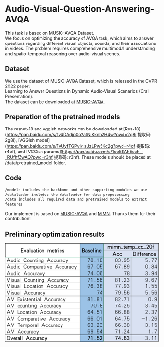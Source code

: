 # Audio-Visual-Question-Answering-AVQA
This task is based on MUSIC-AVQA Dataset.  
We focus on optimizing the accuracy of AVQA task, which aims to answer questions regarding different visual objects, sounds, and their associations in videos. The problem requires comprehensive multimodal understanding and spatio-temporal reasoning over audio-visual scenes.
## Dataset
We use the dataset of MUSIC-AVQA Dataset, which is released in the CVPR 2022 paper:  
Learning to Answer Questions in Dynamic Audio-Visual Scenarios (Oral Presentation).  
The dataset can be downloaded at [MUSIC-AVQA](https://gewu-lab.github.io/MUSIC-AVQA/).
## Preparation of the pretrained models
The resnet-18 and vggish networks can be downloaded at [Res-18](https://pan.baidu.com/s/1v4DAdjp0o2atNiKknh2H4w?pwd=2g8i 提取码: 2g8i), [VGGish model](https://pan.baidu.com/s/1VUyfTGPvlv_sJzLPw5Kc2g?pwd=r4of 提取码: r4of), and [VGGish params](https://pan.baidu.com/s/1eoE8AhEsch_-_RUfhfZwAQ?pwd=r3hf 提取码: r3hf). These models should be placed at /data/pretrained_model folder.
## Code
```
/models includes the backbone and other supporting modules we use
/dataloader includes the dataloader for data prepocessing
/data includes all required data and pretrained models to extract features
```
Our implement is based on [MUSIC-AVQA](https://pages.github.com/) and [MIMN](https://github.com/xunan0812/MIMN). Thanks them for their contribution!
## Preliminary optimization results
![image](https://github.com/zailongchen/Audio-Visual-Question-Answering-AVQA/blob/main/result%20images/result_0.png)
